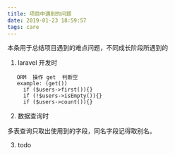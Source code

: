 ```yaml
---
title: 项目中遇到的问题
date: 2019-01-23 18:59:57
tags: care
---
```


本条用于总结项目遇到的难点问题，不同成长阶段所遇到的

1. laravel 开发时

 ```
    ORM  操作 get  判断空
    example: (get()) 
      if ($users->first()){} 
      if (!$users->isEmpty()){} 
      if ($users->count()){}
 ```
 
 2. 数据查询时
 
 多表查询只取出使用到的字段，同名字段记得取别名。
 
 3. todo